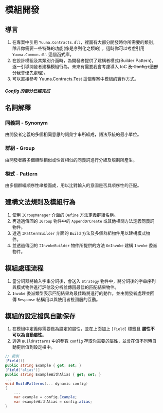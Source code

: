 # 模組開發
## 導言
1. 在專案中引用 ```Yuuna.Contracts.dll```，裡面有大部分開發時你所需要的類別，除非你需要一些特殊的功能(像是序列化之類的)
    ，這時你可以考慮引用 ```Yuuna.Common.dll``` 這個函式庫。
2. 在設計模組及其類別介面時，為開發者提供了建構者模式(Builder Pattern)，逐一引導開發者建構模組行為，未來有需要我會考慮導入 IoC <del>及 Config (這部分我會優先處理)</del>。
3. 可以直接參考 Yuuna.Contracts.Test 這個專案中模組的實作方式。

##### **Config 的部分已經完成**

## 名詞解釋
### 同義詞 - Synonym
由開發者定義的多個相同意思的詞彙字串所組成，語法系統的最小單位。
### 群組 - Group
由開發者將多個類型相似或性質相似的同義詞進行分組及規劃所產生。
### 模式 - Pattern
由多個群組順序性串接而成，用以比對輸入的意圖是否具順序性的匹配。

## 建構文法規則及模組行為
1. 使用 ```IGroupManager``` 介面的 ```Define``` 方法定義群組名稱。
2. 再透過傳回的 ```IGroup``` 物件中的 ```AppendOrCreate``` 或其他相關方法定義同義詞物件。
3. 透過 ```IPatternBuilder``` 介面的 ```Build``` 方法及多個群組物件用以建構模式物件。
4. 並透過傳回的 ```IInvokeBuilder``` 物件所提供的方法 ```OnInvoke``` 建構 ```Invoke``` 委派物件。

## 模組處理流程
1. 當分詞器將輸入字串分詞後，會送入 ```Strategy``` 物件中，將分詞後的字串序列與模式物件進行評估及分析並傳回最佳的匹配結果物件。
2. ```Invoke``` 委派類型表示匹配結果為最佳時將進行的動作，並由開發者處理並回傳 ```Response``` 結構用以與使用者視圖層的互動。

## 模組的設定檔與自動保存
1. 在模組中定義你需要做為設定的屬性，並在上面加上 ```[Field]``` 標籤且 **屬性不可以為自動屬性**。
2. 透過 ```BuildPatterns``` 中的參數 ```config``` 存取你需要的屬性，並會在值不同時自動更新值到設定檔中。
```csharp
// 範例
[Field()]
public string Example { get; set; }
[Field("alias")]
public string ExampleWithAlias { get; set; }
...
void BuildPatterns(... dynamic config)
{
    ...
    var example = config.Example;
    var exampleWithAlias = config.alias;
}
```